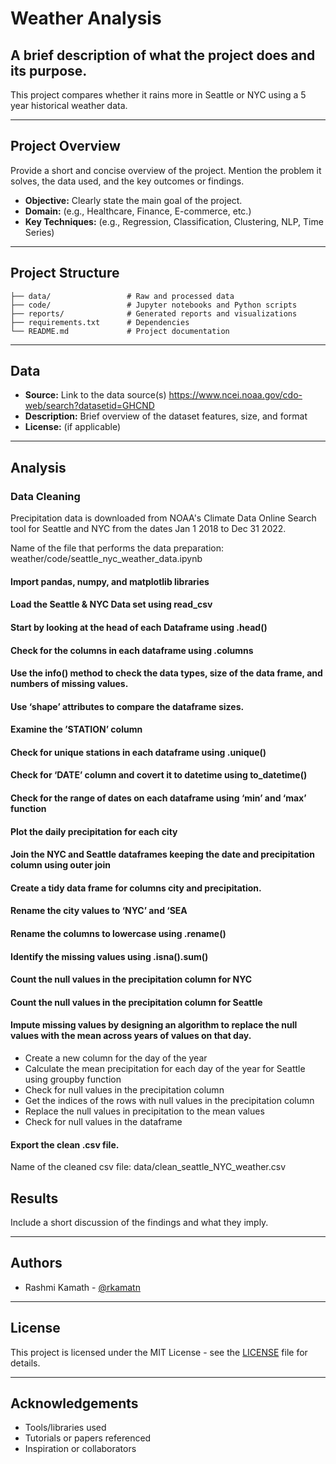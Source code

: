 # Weather Analysis

## A brief description of what the project does and its purpose.
This project compares whether it rains more in Seattle or NYC using a 5 year historical weather data.

---

## Project Overview

Provide a short and concise overview of the project. Mention the problem it solves, the data used, and the key outcomes or findings.

- **Objective:** Clearly state the main goal of the project.
- **Domain:** (e.g., Healthcare, Finance, E-commerce, etc.)
- **Key Techniques:** (e.g., Regression, Classification, Clustering, NLP, Time Series)

---

## Project Structure

```
├── data/                 # Raw and processed data
├── code/                 # Jupyter notebooks and Python scripts
├── reports/              # Generated reports and visualizations
├── requirements.txt      # Dependencies
└── README.md             # Project documentation
```

---

## Data

- **Source:** Link to the data source(s) https://www.ncei.noaa.gov/cdo-web/search?datasetid=GHCND
- **Description:** Brief overview of the dataset features, size, and format
- **License:** (if applicable)

---

## Analysis

### Data Cleaning

Precipitation data is downloaded from NOAA's Climate Data Online Search tool for Seattle and NYC from the dates Jan 1 2018 to Dec 31 2022.

Name of the file that performs the data preparation: weather/code/seattle_nyc_weather_data.ipynb

#### Import pandas, numpy, and matplotlib libraries
#### Load the Seattle & NYC Data set using read_csv
#### Start by looking at the head of each Dataframe using .head()
#### Check for the columns in each dataframe using .columns
#### Use the info() method to check the data types, size of the data frame, and numbers of missing values.
#### Use ‘shape’ attributes to compare the dataframe sizes.
#### Examine the ’STATION’ column
#### Check for unique stations in each dataframe using .unique()
#### Check for ‘DATE’ column and covert it to datetime using to_datetime()
#### Check for the range of dates on each dataframe using ‘min’ and ‘max’ function
#### Plot the daily precipitation for each city
#### Join the NYC and Seattle dataframes keeping the date and precipitation column using outer join
#### Create a tidy data frame for columns city and precipitation.
#### Rename the city values to ‘NYC’ and ‘SEA
#### Rename the columns to lowercase using .rename()
#### Identify the missing values using .isna().sum()
#### Count the null values in the precipitation column for NYC
#### Count the null values in the precipitation column for Seattle
#### Impute missing values by designing an algorithm to replace the null values with the mean across years of values on that day.
- Create a new column for the day of the year
- Calculate the mean precipitation for each day of the year for Seattle using groupby function
- Check for null values in the precipitation column
- Get the indices of the rows with null values in the precipitation column
- Replace the null values in precipitation to the mean values
- Check for null values in the dataframe
#### Export the clean .csv file.
Name of the cleaned csv file: data/clean_seattle_NYC_weather.csv

## Results

Include a short discussion of the findings and what they imply.

---

## Authors

- Rashmi Kamath - [@rkamatn](https://github.com/rkamatn)

---

## License

This project is licensed under the MIT License - see the [LICENSE](LICENSE) file for details.

---

## Acknowledgements

- Tools/libraries used
- Tutorials or papers referenced
- Inspiration or collaborators

